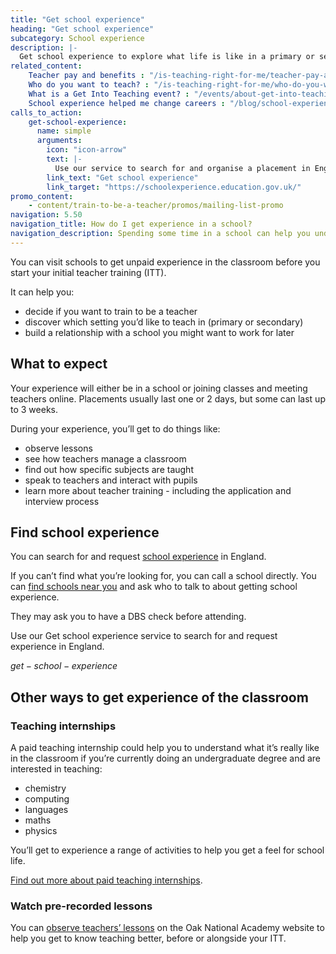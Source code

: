 ```yaml
---
title: "Get school experience"
heading: "Get school experience"
subcategory: School experience
description: |-
  Get school experience to explore what life is like in a primary or secondary classroom and find out if teaching is right for you.
related_content:
    Teacher pay and benefits : "/is-teaching-right-for-me/teacher-pay-and-benefits"
    Who do you want to teach? : "/is-teaching-right-for-me/who-do-you-want-to-teach"
    What is a Get Into Teaching event? : "/events/about-get-into-teaching-events"
    School experience helped me change careers : "/blog/school-experience-helped-me-decide-to-switch"
calls_to_action:
    get-school-experience:
      name: simple
      arguments:
        icon: "icon-arrow"
        text: |-
          Use our service to search for and organise a placement in England.
        link_text: "Get school experience"
        link_target: "https://schoolexperience.education.gov.uk/"
promo_content:
    - content/train-to-be-a-teacher/promos/mailing-list-promo
navigation: 5.50
navigation_title: How do I get experience in a school?
navigation_description: Spending some time in a school can help you understand if teaching is right for you and give you experience to talk about in your application.
---
```


You can visit schools to get unpaid experience in the classroom before you start your initial teacher training (ITT).

It can help you:

- decide if you want to train to be a teacher
- discover which setting you’d like to teach in (primary or secondary)
- build a relationship with a school you might want to work for later

## What to expect

Your experience will either be in a school or joining classes and meeting teachers online. Placements usually last one or 2 days, but some can last up to 3 weeks.

During your experience, you’ll get to do things like:

- observe lessons
- see how teachers manage a classroom
- find out how specific subjects are taught
- speak to teachers and interact with pupils
- learn more about teacher training - including the application and interview process

## Find school experience

You can search for and request [school experience](https://schoolexperience.education.gov.uk/) in England.

If you can’t find what you’re looking for, you can call a school directly. You can [find schools near you](https://get-information-schools.service.gov.uk/) and ask who to talk to about getting school experience.

They may ask you to have a DBS check before attending.

Use our Get school experience service to search for and request experience in England.

$get-school-experience$

## Other ways to get experience of the classroom

### Teaching internships

A paid teaching internship could help you to understand what it’s really like in the classroom if you’re currently doing an undergraduate degree and are interested in teaching:

- chemistry
- computing
- languages
- maths
- physics

You’ll get to experience a range of activities to help you get a feel for school life.

[Find out more about paid teaching internships](/is-teaching-right-for-me/teaching-internship-providers).

### Watch pre-recorded lessons

You can [observe teachers’ lessons](https://teachers.thenational.academy/lessons-for-itt) on the Oak National Academy website to help you get to know teaching better, before or alongside your ITT.
